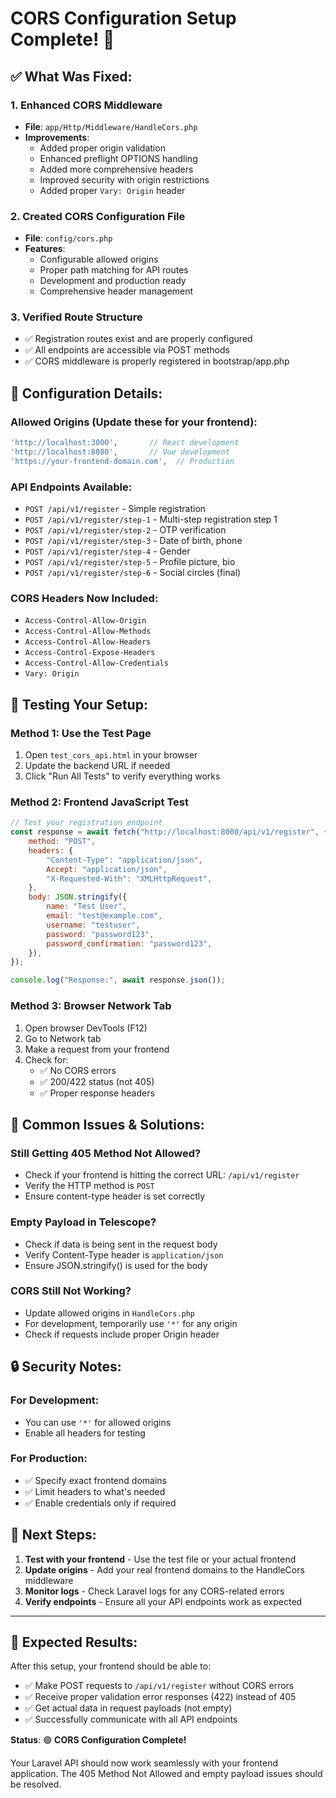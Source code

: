 # CORS Configuration Setup Complete! 🎉

## ✅ What Was Fixed:

### 1. **Enhanced CORS Middleware**

-   **File**: `app/Http/Middleware/HandleCors.php`
-   **Improvements**:
    -   Added proper origin validation
    -   Enhanced preflight OPTIONS handling
    -   Added more comprehensive headers
    -   Improved security with origin restrictions
    -   Added proper `Vary: Origin` header

### 2. **Created CORS Configuration File**

-   **File**: `config/cors.php`
-   **Features**:
    -   Configurable allowed origins
    -   Proper path matching for API routes
    -   Development and production ready
    -   Comprehensive header management

### 3. **Verified Route Structure**

-   ✅ Registration routes exist and are properly configured
-   ✅ All endpoints are accessible via POST methods
-   ✅ CORS middleware is properly registered in bootstrap/app.php

## 🔧 Configuration Details:

### **Allowed Origins** (Update these for your frontend):

```php
'http://localhost:3000',       // React development
'http://localhost:8080',       // Vue development
'https://your-frontend-domain.com',  // Production
```

### **API Endpoints Available**:

-   `POST /api/v1/register` - Simple registration
-   `POST /api/v1/register/step-1` - Multi-step registration step 1
-   `POST /api/v1/register/step-2` - OTP verification
-   `POST /api/v1/register/step-3` - Date of birth, phone
-   `POST /api/v1/register/step-4` - Gender
-   `POST /api/v1/register/step-5` - Profile picture, bio
-   `POST /api/v1/register/step-6` - Social circles (final)

### **CORS Headers Now Included**:

-   `Access-Control-Allow-Origin`
-   `Access-Control-Allow-Methods`
-   `Access-Control-Allow-Headers`
-   `Access-Control-Expose-Headers`
-   `Access-Control-Allow-Credentials`
-   `Vary: Origin`

## 🧪 Testing Your Setup:

### **Method 1: Use the Test Page**

1. Open `test_cors_api.html` in your browser
2. Update the backend URL if needed
3. Click "Run All Tests" to verify everything works

### **Method 2: Frontend JavaScript Test**

```javascript
// Test your registration endpoint
const response = await fetch("http://localhost:8000/api/v1/register", {
    method: "POST",
    headers: {
        "Content-Type": "application/json",
        Accept: "application/json",
        "X-Requested-With": "XMLHttpRequest",
    },
    body: JSON.stringify({
        name: "Test User",
        email: "test@example.com",
        username: "testuser",
        password: "password123",
        password_confirmation: "password123",
    }),
});

console.log("Response:", await response.json());
```

### **Method 3: Browser Network Tab**

1. Open browser DevTools (F12)
2. Go to Network tab
3. Make a request from your frontend
4. Check for:
    - ✅ No CORS errors
    - ✅ 200/422 status (not 405)
    - ✅ Proper response headers

## 🚨 Common Issues & Solutions:

### **Still Getting 405 Method Not Allowed?**

-   Check if your frontend is hitting the correct URL: `/api/v1/register`
-   Verify the HTTP method is `POST`
-   Ensure content-type header is set correctly

### **Empty Payload in Telescope?**

-   Check if data is being sent in the request body
-   Verify Content-Type header is `application/json`
-   Ensure JSON.stringify() is used for the body

### **CORS Still Not Working?**

-   Update allowed origins in `HandleCors.php`
-   For development, temporarily use `'*'` for any origin
-   Check if requests include proper Origin header

## 🔒 Security Notes:

### **For Development**:

-   You can use `'*'` for allowed origins
-   Enable all headers for testing

### **For Production**:

-   ✅ Specify exact frontend domains
-   ✅ Limit headers to what's needed
-   ✅ Enable credentials only if required

## 📝 Next Steps:

1. **Test with your frontend** - Use the test file or your actual frontend
2. **Update origins** - Add your real frontend domains to the HandleCors middleware
3. **Monitor logs** - Check Laravel logs for any CORS-related errors
4. **Verify endpoints** - Ensure all your API endpoints work as expected

---

## 🎯 Expected Results:

After this setup, your frontend should be able to:

-   ✅ Make POST requests to `/api/v1/register` without CORS errors
-   ✅ Receive proper validation error responses (422) instead of 405
-   ✅ Get actual data in request payloads (not empty)
-   ✅ Successfully communicate with all API endpoints

**Status**: 🟢 **CORS Configuration Complete!**

Your Laravel API should now work seamlessly with your frontend application. The 405 Method Not Allowed and empty payload issues should be resolved.
